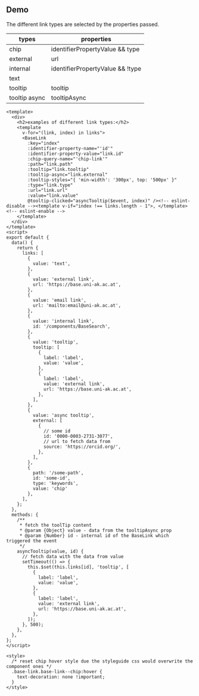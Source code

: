 ## Demo

The different link types are selected by the properties passed.

| types         | properties                       |
|---------------|----------------------------------|
| chip          | identifierPropertyValue && type  | 
| external      | url                              | 
| internal      | identifierPropertyValue && !type | 
| text          |                                  |
| tooltip       | tooltip                          | 
| tooltip async | tooltipAsync                     | 

```vue live
<template>
  <div>
    <h2>examples of different link types:</h2>
    <template
      v-for="(link, index) in links">
      <BaseLink
        :key="index"
        :identifier-property-name="'id'"
        :identifier-property-value="link.id"
        :chip-query-name="'chip-link'"
        :path="link.path"
        :tooltip="link.tooltip"
        :tooltip-async="link.external"
        :tooltip-styles="{ 'min-width': '300px', top: '500px' }"
        :type="link.type"
        :url="link.url"
        :value="link.value"
        @tooltip-clicked="asyncTooltip($event, index)" /><!-- eslint-disable --><template v-if="index !== links.length - 1">, </template><!-- eslint-enable -->
    </template>
  </div>
</template>
<script>
export default {
  data() {
    return {
      links: [
        {
          value: 'text',
        },
        {
          value: 'external link',
          url: 'https://base.uni-ak.ac.at',
        },
        {
          value: 'email link',
          url: 'mailto:email@uni-ak.ac.at',
        },
        {
          value: 'internal link',
          id: '/components/BaseSearch',
        },
        {
          value: 'tooltip',
          tooltip: [
            {
              label: 'label',
              value: 'value',
            },
            {
              label: 'label',
              value: 'external link',
              url: 'https://base.uni-ak.ac.at',
            },
          ],
        },
        {
          value: 'async tooltip',
          external: [
            {
              // some id
              id: '0000-0003-2731-3077',
              // url to fetch data from
              source: 'https://orcid.org/',
            },
          ],
        },
        {
          path: '/some-path',
          id: 'some-id',
          type: 'keywords',
          value: 'chip'
        },
      ],
    };
  },
  methods: {
    /**
     * fetch the toolTip content
     * @param {Object} value - data from the tooltipAsync prop
     * @param {Number} id - internal id of the BaseLink which triggered the event
     */
    asyncTooltip(value, id) {
      // fetch data with the data from value
      setTimeout(() => {
        this.$set(this.links[id], 'tooltip', [
          {
            label: 'label',
            value: 'value',
          },
          {
            label: 'label',
            value: 'external link',
            url: 'https://base.uni-ak.ac.at',
          },
        ]);
      }, 500);
    },
  },
};
</script>

<style>
  /* reset chip hover style due the styleguide css would overwrite the component ones */
  .base-link.base-link--chip:hover {
    text-decoration: none !important;
  }
</style>
```
